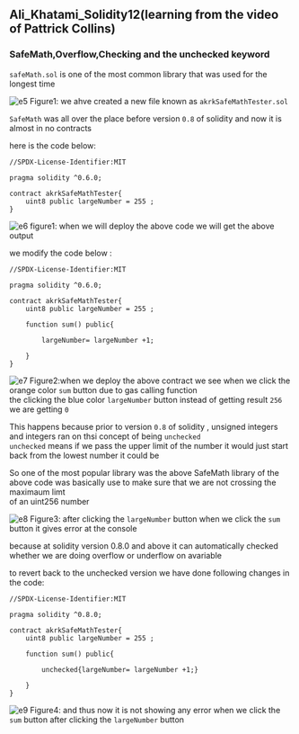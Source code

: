 
## Ali_Khatami_Solidity12(learning from the video of Pattrick Collins)

### SafeMath,Overflow,Checking and the unchecked keyword

```safeMath.sol``` is one of the most common library that was used for the longest time<br>

![e5](https://github.com/C191068/Ali_Khatami_Solidity12/assets/89090776/d607da0a-ea54-47fe-b289-94b589d89838)
Figure1: we ahve created a new file known as ```akrkSafeMathTester.sol```<br>

```SafeMath``` was all over the place before version ```0.8``` of solidity and now it is almost in no contracts <br>

here is the code below:

```
//SPDX-License-Identifier:MIT

pragma solidity ^0.6.0;

contract akrkSafeMathTester{
    uint8 public largeNumber = 255 ;
}

```

![e6](https://github.com/C191068/Ali_Khatami_Solidity12/assets/89090776/c35cbd53-c5c6-4402-9ce2-f9358d84da41)
figure1: when we will deploy the above code we will get the above output


we modify the code below :

```
//SPDX-License-Identifier:MIT

pragma solidity ^0.6.0;

contract akrkSafeMathTester{
    uint8 public largeNumber = 255 ;

    function sum() public{

        largeNumber= largeNumber +1;

    }
}

```

![e7](https://github.com/C191068/Ali_Khatami_Solidity12/assets/89090776/24bb05f0-0640-4900-9d08-d7bcfaeb907b)
Figure2:when we deploy the above contract we see when we click the orange color ```sum``` button due to gas calling function <br>
the clicking the blue color ```largeNumber``` button instead of getting result ```256``` we are getting ```0``` <br>


This happens because prior to version ```0.8``` of solidity , unsigned integers and integers ran on thsi concept of being ```unchecked``` <br>
```unchecked``` means if we pass the upper limit of the  number it would just start back from the lowest number it could be <br>

So one of the most popular library was the above SafeMath library of the above code was basically use to make sure that we are not crossing the maximaum limt <br>
of an uint256 number<br>

![e8](https://github.com/C191068/Ali_Khatami_Solidity12/assets/89090776/fc5c31f0-3824-4d0a-ba83-ed81d3dfac10)
Figure3: after clicking the ```largeNumber``` button when we click the ```sum``` button it gives error at the console<br>

because at solidity version 0.8.0 and above it can automatically checked whether we are doing overflow or underflow on avariable<br>

to revert back to the unchecked version we have done following changes in the code:

```
//SPDX-License-Identifier:MIT

pragma solidity ^0.8.0;

contract akrkSafeMathTester{
    uint8 public largeNumber = 255 ;

    function sum() public{

        unchecked{largeNumber= largeNumber +1;}

    }
}
```



![e9](https://github.com/C191068/Ali_Khatami_Solidity12/assets/89090776/4cdb776f-188b-44ce-a156-0e558066d03f)
Figure4: and thus now it is not showing any error when we click the ```sum``` button after clicking the ```largeNumber``` button <br>








